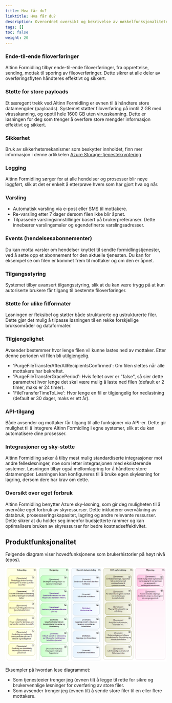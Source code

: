 ```yaml
---
title: Hva får du?
linktitle: Hva får du?
description: Overordnet oversikt og bekrivelse av nøkkelfunksjonalitetene og egenskapene til Altinn Formidling
tags: []
toc: false
weight: 20
---
```


### Ende-til-ende filoverføringer
Altinn Formidling tilbyr ende-til-ende filoverføringer, fra opprettelse, sending, mottak til sporing av fileoverføringer. Dette sikrer at alle deler av overføringsflyten håndteres effektivt og sikkert. 
 
### Støtte for store payloads
Et særegent trekk ved Altinn Formidling er evnen til å håndtere store datamengder (payloads). Systemet støtter filoverføring på inntil 2 GB med virusskanning, og opptil hele 1600 GB uten virusskanning. Dette er løsningen for deg som trenger å overføre store mengder informasjon effektivt og sikkert. 

### Sikkerhet
Bruk av sikkerhetsmekanismer som beskytter innholdet, finn mer informasjon i denne artikkelen [Azure Storage-tjenestekryptering](https://learn.microsoft.com/en-us/azure/storage/common/storage-service-encryption)

### Logging 
Altinn Formidling sørger for at alle hendelser og prosesser blir nøye loggført, slik at det er enkelt å etterprøve hvem som har gjort hva og når.

### Varsling
- Automatisk varsling via e-post eller SMS til mottakere.
- Re-varsling etter 7 dager dersom filen ikke blir åpnet. 
- Tilpassede varslingsinnstillinger basert på brukerpreferanser. Dette innebærer varslingsmaler og egendefinerte varslingsadresser.

### Events (hendelsesabonnementer)
Du kan motta varsler om hendelser knyttet til sendte formidlingstjenester, ved å sette opp et abonnement for den aktuelle tjenesten. Du kan for eksempel se om filen er kommet frem til mottaker og om den er åpnet. 

### Tilgangsstyring
Systemet tilbyr avansert tilgangsstyring, slik at du kan være trygg på at kun autoriserte brukere får tilgang til bestemte filoverføringer.

### Støtte for ulike filformater 
Løsningen er fleksibel og støtter både strukturerte og ustrukturerte filer. Dette gjør det mulig å tilpasse løsningen til en rekke forskjellige bruksområder og dataformater. 

### Tilgjengelighet 
Avsender bestemmer hvor lenge filen vil kunne lastes ned av mottaker. Etter denne perioden vil filen bli utilgjengelig. 
- 'PurgeFileTransferAfterAllRecipientsConfirmed': Om filen slettes når alle mottakere har bekreftet.
- 'PurgeFileTransferGracePeriod': Hvis feltet over er "false", så sier dette parametret hvor lenge det skal være mulig å laste ned filen (default er 2 timer, maks er 24 timer).
- 'FileTransferTimeToLive': Hvor lenge en fil er tilgjengelig for nedlastning (default er 30 dager, maks er ett år).

### API-tilgang
Både avsender og mottaker får tilgang til alle funksjoner via API-er. Dette gir mulighet til å integrere Altinn Formidling i egne systemer, slik at du kan automatisere dine prosesser.

### Integrasjoner og sky-støtte 
Altinn Formidling søker å tilby mest mulig standardiserte integrasjoner mot andre fellesløsninger, noe som letter integrasjonen med eksisterende systemer. Løsningen tilbyr også mellomlagring for å håndtere store datamengder. Løsningen kan konfigureres til å bruke egen skyløsning for lagring, dersom dere har krav om dette. 

### Oversikt over eget forbruk
Altinn Formidling benytter Azure sky-løsning, som gir deg muligheten til å overvåke eget forbruk av skyressurser. Dette inkluderer overvåkning av databruk, prosesseringskapasitet, lagring og andre relevante ressurser. Dette sikrer at du holder seg innenfor budsjetterte rammer og kan optimalisere bruken av skyressurser for bedre kostnadseffektivitet.  
 

## Produktfunksjonalitet

Følgende diagram viser hovedfunksjonene som brukerhistorier på høyt nivå (epos).

![Høy-nivå brukerbehov for styrt filoverføring](high-level-user-needs-for-managed-file-transfer.nb.png "Høy-nivå brukerbehov for styrt filoverføring")

Eksempler på hvordan lese diagrammet:

* Som tjenesteeier trenger jeg (evnen til) å legge til rette for sikre og 
  brukervennlige løsninger for overføring av store filer.
* Som avsender trenger jeg (evnen til) å sende store filer til en eller flere mottakere.